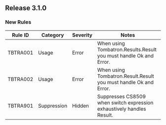 ## Release 3.1.0

### New Rules

| Rule ID  | Category    | Severity | Notes                                                                      |
|----------|-------------|----------|----------------------------------------------------------------------------|
| TBTRA001 | Usage       | Error    | When using Tombatron.Results.Result<T> you must handle Ok<T> and Error<T>. |
| TBTRA002 | Usage       | Error    | When using Tombatron.Result.Result you must handle Ok and Error.           |
| TBTRA901 | Suppression | Hidden   | Suppresses CS8509 when switch expression exhaustively handles Result<T>.   | 
